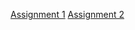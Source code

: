 [Assignment 1](Assignment-1-RMarkdown-Homework1.html)
[Assignment 2](Assignment-2_Electricity_Market_Prices.html)
